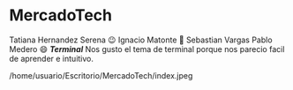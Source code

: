 # MercadoTech
Tatiana Hernandez Serena :wink:
Ignacio Matonte :hugs:
Sebastian Vargas
Pablo Medero :smile:
***Terminal***
Nos gusto el tema de terminal porque nos parecio facil de aprender e intuitivo.

/home/usuario/Escritorio/MercadoTech/index.jpeg
